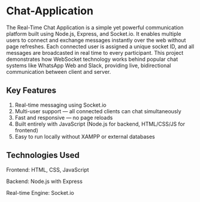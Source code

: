 # Chat-Application
The Real-Time Chat Application is a simple yet powerful communication platform built using Node.js, Express, and Socket.io. It enables multiple users to connect and exchange messages instantly over the web without page refreshes. Each connected user is assigned a unique socket ID, and all messages are broadcasted in real time to every participant. This project demonstrates how WebSocket technology works behind popular chat systems like WhatsApp Web and Slack, providing live, bidirectional communication between client and server.

## Key Features

1. Real-time messaging using Socket.io
2. Multi-user support — all connected clients can chat simultaneously
3. Fast and responsive — no page reloads
4. Built entirely with JavaScript (Node.js for backend, HTML/CSS/JS for frontend)
5. Easy to run locally without XAMPP or external databases

## Technologies Used

Frontend: HTML, CSS, JavaScript

Backend: Node.js with Express

Real-time Engine: Socket.io
